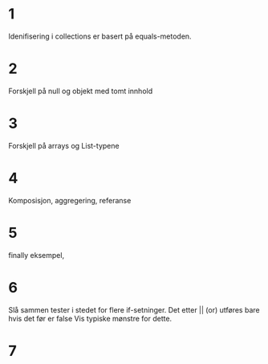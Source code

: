 # 1 
Idenifisering i collections er basert på equals-metoden.

# 2
Forskjell på null og objekt med tomt innhold

# 3
Forskjell på arrays og List-typene

# 4
Komposisjon, aggregering, referanse

# 5
finally eksempel, 

# 6
Slå sammen tester i stedet for flere if-setninger. Det etter || (or) utføres bare hvis det før er false
Vis typiske mønstre for dette.

# 7



